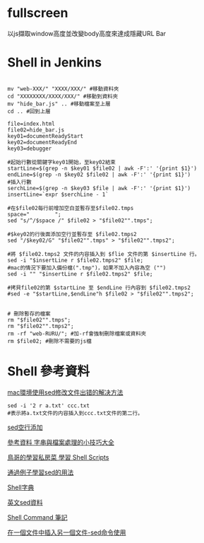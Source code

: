 ﻿# fullscreen
以js擷取window高度並改變body高度來達成隱藏URL Bar

# Shell in Jenkins
``` 

mv "web-XXX/" "XXXX/XXX/" #移動資料夾
cd "XXXXXXXX/XXXX/XXX/" #移動到資料夾
mv "hide_bar.js" .. #移動檔案至上層
cd .. #回到上層

file=index.html
file02=hide_bar.js
key01=documentReadyStart
key02=documentReadyEnd
key03=debugger

#起始行數從關鍵字key01開始，至key02結束
startLine=$(grep -n $key01 $file02 | awk -F':' '{print $1}')
endLine=$(grep -n $key02 $file02 | awk -F':' '{print $1}')
#插入行數
serchLine=$(grep -n $key03 $file | awk -F':' '{print $1}')
insertLine=`expr $serchLine - 1`

#在$file02每行前增加空白並暫存至$file02.tmps
space="        ";
sed "s/^/$space /" $file02 > "$file02"".tmps";

#$key02的行後面添加空行並暫存至 $file02.tmps2
sed "/$key02/G" "$file02"".tmps" > "$file02"".tmps2";

#將 $file02.tmps2 文件的内容插入到 $flie 文件的第 $insertLine 行。
sed -i "$insertLine r $file02.tmps2" $file;
#mac的情況下要加入備份檔(".tmp")，如果不加入內容為空 ("")
sed -i "" "$insertLine r $file02.tmps2" $file;

#拷貝file02的第 $startLine 至 $endLine 行內容到 $file02.tmps2
#sed -e "$startLine,$endLine"h $file02 > "$file02"".tmps2";


# 刪除暫存的檔案
rm "$file02"".tmps";
rm "$file02"".tmps2";
rm -rf "web-RURU/"; #加-rf會強制刪除檔案或資料夾
rm $file02; #刪除不需要的js檔

``` 
# Shell 參考資料

[mac環境使用sed修改文件出错的解决方法](https://blog.csdn.net/fdipzone/article/details/51253955)

    sed -i '2 r a.txt' ccc.txt
    #表示將a.txt文件的内容插入到ccc.txt文件的第二行。

[sed空行添加](https://www.cnblogs.com/yangsuxia/p/3382410.html)

[參考資料 字串與檔案處理的小技巧大全](https://dotblogs.com.tw/shuinvy/2014/11/20/147380)

[鳥哥的學習私房菜 學習 Shell Scripts](http://linux.vbird.org/linux_basic/0340bashshell-scripts.php#script)

[通過例子學習sed的用法](https://charleslin74.pixnet.net/blog/post/419884144-%5Blinux%5D-%E6%AA%94%E6%A1%88%E6%96%87%E4%BB%B6%E5%AD%97%E4%B8%B2%E8%99%95%E7%90%86-sed%E7%9A%84%E7%94%A8%E6%B3%95)

[Shell字典](https://ithelp.ithome.com.tw/articles/10189741)

[英文sed資料](http://www.gnu.org/software/sed/manual/sed.html#Joining-lines)

[Shell Command 筆記](https://ithelp.ithome.com.tw/articles/10189741)

[在一個文件中插入另一個文件-sed命令使用](https://www.twblogs.net/a/5b89b0202b71775d1ce33b09)

